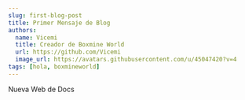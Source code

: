```yaml
---
slug: first-blog-post
title: Primer Mensaje de Blog
authors:
  name: Vicemi
  title: Creador de Boxmine World
  url: https://github.com/Vicemi
  image_url: https://avatars.githubusercontent.com/u/45047420?v=4
tags: [hola, boxmineworld]
---
```


Nueva Web de Docs
